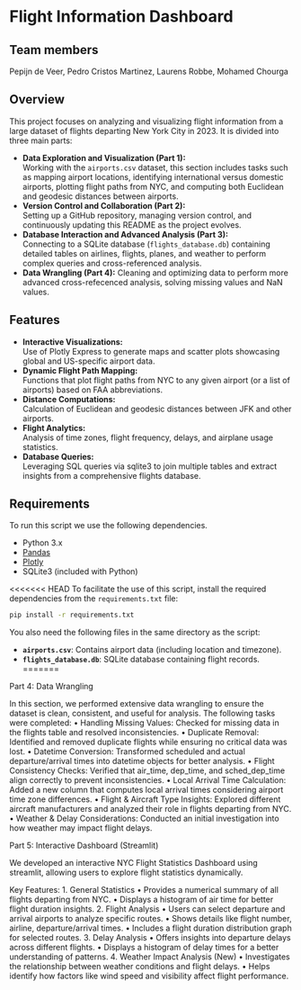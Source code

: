 # Flight Information Dashboard

## Team members

Pepijn de Veer, Pedro Cristos Martinez, Laurens Robbe, Mohamed Chourga

## Overview
This project focuses on analyzing and visualizing flight information from a large dataset of flights departing New York City in 2023. It is divided into three main parts:
- **Data Exploration and Visualization (Part 1):**  
  Working with the `airports.csv` dataset, this section includes tasks such as mapping airport locations, identifying international versus domestic airports, plotting flight paths from NYC, and computing both Euclidean and geodesic distances between airports.
- **Version Control and Collaboration (Part 2):**  
  Setting up a GitHub repository, managing version control, and continuously updating this README as the project evolves.
- **Database Interaction and Advanced Analysis (Part 3):**  
  Connecting to a SQLite database (`flights_database.db`) containing detailed tables on airlines, flights, planes, and weather to perform complex queries and cross-referenced analysis.
- **Data Wrangling (Part 4):**
  Cleaning and optimizing data to perform more advanced cross-refecenced analysis, solving missing values and NaN values.

## Features
- **Interactive Visualizations:**  
  Use of Plotly Express to generate maps and scatter plots showcasing global and US-specific airport data.
- **Dynamic Flight Path Mapping:**  
  Functions that plot flight paths from NYC to any given airport (or a list of airports) based on FAA abbreviations.
- **Distance Computations:**  
  Calculation of Euclidean and geodesic distances between JFK and other airports.
- **Flight Analytics:**  
  Analysis of time zones, flight frequency, delays, and airplane usage statistics.
- **Database Queries:**  
  Leveraging SQL queries via sqlite3 to join multiple tables and extract insights from a comprehensive flights database.

## Requirements
To run this script we use the following dependencies.
- Python 3.x
- [Pandas](https://pandas.pydata.org/)
- [Plotly](https://plotly.com/python/)
- SQLite3 (included with Python)

<<<<<<< HEAD
To facilitate the use of this script, install the required dependencies from the `requirements.txt` file:

```bash
pip install -r requirements.txt
```

You also need the following files in the same directory as the script:

- **`airports.csv`**: Contains airport data (including location and timezone).
- **`flights_database.db`**: SQLite database containing flight records.
=======


Part 4: Data Wrangling

In this section, we performed extensive data wrangling to ensure the dataset is clean, consistent, and useful for analysis. The following tasks were completed:
	•	Handling Missing Values: Checked for missing data in the flights table and resolved inconsistencies.
	•	Duplicate Removal: Identified and removed duplicate flights while ensuring no critical data was lost.
	•	Datetime Conversion: Transformed scheduled and actual departure/arrival times into datetime objects for better analysis.
	•	Flight Consistency Checks: Verified that air_time, dep_time, and sched_dep_time align correctly to prevent inconsistencies.
	•	Local Arrival Time Calculation: Added a new column that computes local arrival times considering airport time zone differences.
	•	Flight & Aircraft Type Insights: Explored different aircraft manufacturers and analyzed their role in flights departing from NYC.
	•	Weather & Delay Considerations: Conducted an initial investigation into how weather may impact flight delays.

Part 5: Interactive Dashboard (Streamlit)

We developed an interactive NYC Flight Statistics Dashboard using streamlit, allowing users to explore flight statistics dynamically.

Key Features:
	1.	General Statistics
	•	Provides a numerical summary of all flights departing from NYC.
	•	Displays a histogram of air time for better flight duration insights.
	2.	Flight Analysis
	•	Users can select departure and arrival airports to analyze specific routes.
	•	Shows details like flight number, airline, departure/arrival times.
	•	Includes a flight duration distribution graph for selected routes.
	3.	Delay Analysis
	•	Offers insights into departure delays across different flights.
	•	Displays a histogram of delay times for a better understanding of patterns.
	4.	Weather Impact Analysis (New)
	•	Investigates the relationship between weather conditions and flight delays.
	•	Helps identify how factors like wind speed and visibility affect flight performance.
